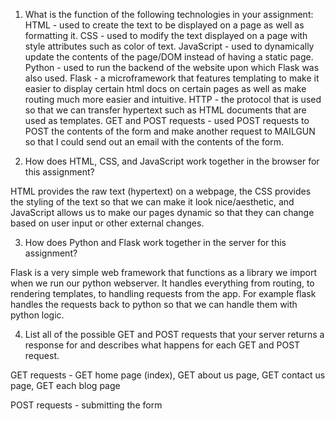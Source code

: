 1. What is the function of the following technologies in your assignment:
HTML - used to create the text to be displayed on a page as well as formatting it.
CSS - used to modify the text displayed on a page with style attributes such as color of text. 
JavaScript - used to dynamically update the contents of the page/DOM instead of having a static page.
Python - used to run the backend of the website upon which Flask was also used.
Flask - a microframework that features templating to make it easier to display certain html docs on certain pages as well as make routing much more easier and intuitive. 
HTTP - the protocol that is used so that we can transfer hypertext such as HTML documents that are used as templates.
GET and POST requests - used POST requests to POST the contents of the form and make another request to MAILGUN so that I could send out an email with the contents of the form.

2. How does HTML, CSS, and JavaScript work together in the browser for this assignment?

HTML provides the raw text (hypertext) on a webpage, the CSS provides the styling of the text so that we can make it look nice/aesthetic, and JavaScript allows us to make our pages dynamic so that they can change based on user input or other external changes.

3. How does Python and Flask work together in the server for this assignment?

Flask is a very simple web framework that functions as a library we import when we run our python webserver. It handles everything from routing, to rendering templates, to handling requests from the app. For example flask handles the requests back to python so that we can handle them with python logic.

4. List all of the possible GET and POST requests that your server returns a response for and describes what happens for each GET and POST request.

GET requests - GET home page (index), GET about us page, GET contact us page, GET each blog page

POST requests - submitting the form

